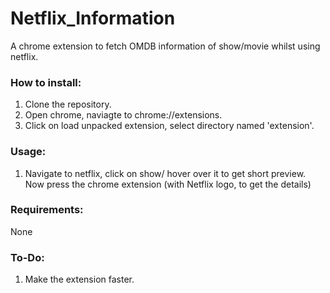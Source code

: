 # Netflix_Information
A chrome extension to fetch OMDB information of show/movie whilst using netflix.

### How to install: 
1) Clone the repository.
2) Open chrome, naviagte to chrome://extensions.
3) Click on load unpacked extension, select directory named 'extension'.

### Usage:
1) Navigate to netflix, click on show/ hover over it to get short preview.
Now press the chrome extension (with Netflix logo, to get the details)

### Requirements:
None

### To-Do:
1) Make the extension faster. 
